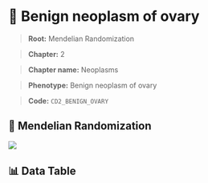 # 🧪 Benign neoplasm of ovary

> **Root:** Mendelian Randomization

> **Chapter:** 2  

> **Chapter name:** Neoplasms

> **Phenotype:** Benign neoplasm of ovary  

> **Code:** `CD2_BENIGN_OVARY`

## 🧬 Mendelian Randomization  

<img src="/MR/Figures/Forward/CD2_BENIGN_OVARY.png"/>

## 📊 Data Table

<CsvTableMRF src="/MR_Data/Forward/CD2_BENIGN_OVARY.csv"/>
